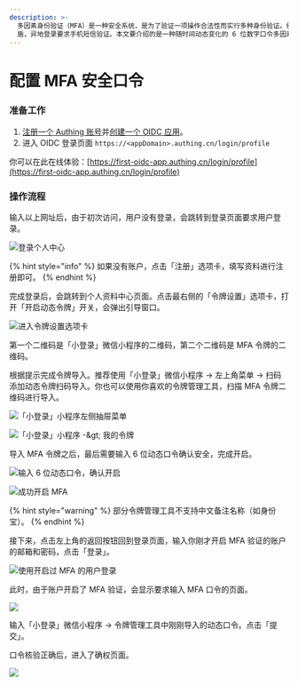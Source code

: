 ```yaml
---
description: >-
  多因素身份验证（MFA）是一种安全系统，是为了验证一项操作合法性而实行多种身份验证。例如银行的 U
  盾，异地登录要求手机短信验证。本文要介绍的是一种随时间动态变化的 6 位数字口令多因素认证。
---
```


# 配置 MFA 安全口令

### 准备工作

1. [注册一个 Authing 账号](https://authing.cn/login)并[创建一个 OIDC 应用](https://docs.authing.cn/authing/advanced/oidc/create-oidc)。
2. 进入 OIDC 登录页面 `https://<appDomain>.authing.cn/login/profile`

你可以在此在线体验：[https://first-oidc-app.authing.cn/login/profile](https://first-oidc-app.authing.cn/login/profile)

### 操作流程

输入以上网址后，由于初次访问，用户没有登录，会跳转到登录页面要求用户登录。

![&#x767B;&#x5F55;&#x4E2A;&#x4EBA;&#x4E2D;&#x5FC3;](../../.gitbook/assets/image%20%28107%29.png)

{% hint style="info" %}
如果没有账户，点击「注册」选项卡，填写资料进行注册即可。
{% endhint %}

完成登录后，会跳转到个人资料中心页面。点击最右侧的「令牌设置」选项卡，打开「开启动态令牌」开关，会弹出引导窗口。

![&#x8FDB;&#x5165;&#x4EE4;&#x724C;&#x8BBE;&#x7F6E;&#x9009;&#x9879;&#x5361;](../../.gitbook/assets/image%20%28416%29.png)

第一个二维码是「小登录」微信小程序的二维码，第二个二维码是 MFA 令牌的二维码。

根据提示完成令牌导入。推荐使用「小登录」微信小程序 -&gt; 左上角菜单 -&gt; 扫码添加动态令牌扫码导入。你也可以使用你喜欢的令牌管理工具，扫描 MFA 令牌二维码进行导入。

![&#x300C;&#x5C0F;&#x767B;&#x5F55;&#x300D;&#x5C0F;&#x7A0B;&#x5E8F;&#x5DE6;&#x4FA7;&#x62BD;&#x5C49;&#x83DC;&#x5355;](../../.gitbook/assets/image%20%2830%29.png)

![&#x300C;&#x5C0F;&#x767B;&#x5F55;&#x300D;&#x5C0F;&#x7A0B;&#x5E8F; -&amp;gt; &#x6211;&#x7684;&#x4EE4;&#x724C;](../../.gitbook/assets/image%20%2813%29.png)

导入 MFA 令牌之后，最后需要输入 6 位动态口令确认安全，完成开启。

![&#x8F93;&#x5165; 6 &#x4F4D;&#x52A8;&#x6001;&#x53E3;&#x4EE4;&#xFF0C;&#x786E;&#x8BA4;&#x5F00;&#x542F;](../../.gitbook/assets/image%20%2842%29.png)

![&#x6210;&#x529F;&#x5F00;&#x542F; MFA](../../.gitbook/assets/image%20%2878%29.png)

{% hint style="warning" %}
部分令牌管理工具不支持中文备注名称（如身份宝）。
{% endhint %}

接下来，点击左上角的返回按钮回到登录页面，输入你刚才开启 MFA 验证的账户的邮箱和密码，点击「登录」。

![&#x4F7F;&#x7528;&#x5F00;&#x542F;&#x8FC7; MFA &#x7684;&#x7528;&#x6237;&#x767B;&#x5F55;](../../.gitbook/assets/image%20%28529%29.png)

此时，由于账户开启了 MFA 验证，会显示要求输入 MFA 口令的页面。

![](../../.gitbook/assets/image%20%28518%29.png)

输入「小登录」微信小程序 -&gt; 令牌管理工具中刚刚导入的动态口令。点击「提交」。

口令核验正确后，进入了确权页面。

![](../../.gitbook/assets/image%20%28364%29.png)

### 

